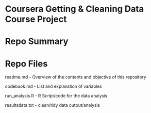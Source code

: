 # Coursera Getting &amp; Cleaning Data Course Project


# Repo Summary


# Repo Files

readme.md       - Overview of the contents and objective of this repository

codebook.md     - List and explanation of variables

run_analysis.R  - R Script/code for the data analysis

resultsdata.txt - clean/tidy data output/analysis
